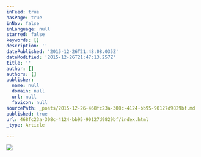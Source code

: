 ```yaml
---
inFeed: true
hasPage: true
inNav: false
inLanguage: null
starred: false
keywords: []
description: ''
datePublished: '2015-12-26T21:48:08.035Z'
dateModified: '2015-12-26T21:47:13.257Z'
title: ''
author: []
authors: []
publisher:
  name: null
  domain: null
  url: null
  favicon: null
sourcePath: _posts/2015-12-26-468fc23a-308c-4124-bb95-90127d9829bf.md
published: true
url: 468fc23a-308c-4124-bb95-90127d9829bf/index.html
_type: Article

---
```

![](https://the-grid-user-content.s3-us-west-2.amazonaws.com/ce683667-389c-46d3-9958-4fe16e7cb9c5.jpg)